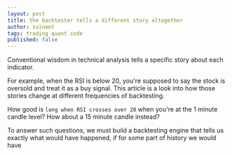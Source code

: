 ```yaml
---
layout: post
title: the backtester tells a different story altogether
author: svineet
tags: trading quant code
published: false
---
```


Conventional wisdom in technical analysis tells a specific story about each indicator.

For example, when the RSI is below 20, you're supposed to say the stock is oversold and
treat it as a buy signal. This article is a look into how those stories change
at different frequencies of backtesting.

How good is `long when RSI crosses over 20` when you're at the 1 minute candle level? How
about a 15 minute candle instead?

To answer such questions, we must build a backtesting engine that tells us exactly what
would have happened, if for some part of history we would have

